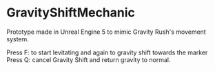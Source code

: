 # GravityShiftMechanic

Prototype made in Unreal Engine 5 to mimic Gravity Rush's movement system.

Press F: to start levitating and again to gravity shift towards the marker
Press Q: cancel Gravity Shift and return gravity to normal.

